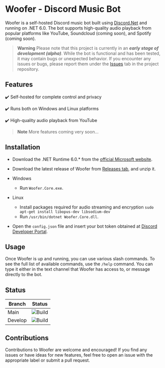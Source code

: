 # Woofer - Discord Music Bot

Woofer is a self-hosted Discord music bot built using [Discord.Net](https://github.com/discord-net/Discord.Net) and running on .NET 6.0. The bot supports high-quality audio playback from popular platforms like YouTube, Soundcloud (coming soon), and Spotify (coming soon).

> **Warning** Please note that this project is currently in an ***early stage of development (alpha)***. While the bot is functional and has been tested, it may contain bugs or unexpected behavior. If you encounter any issues or bugs, please report them under the [Issues](https://github.com/wberdowski/Woofer/issues) tab in the project repository.

## Features
✔️ Self-hosted for complete control and privacy

✔️ Runs both on Windows and Linux platforms

✔️ High-quality audio playback from YouTube

> **Note** More features coming very soon...

## Installation

- Download the .NET Runtime 6.0.* from the [official Microsoft website](https://dotnet.microsoft.com/download/dotnet/6.0).
- Download the latest release of Woofer from [Releases tab](https://github.com/wberdowski/Woofer/releases), and unzip it.

- Windows
    - Run ``Woofer.Core.exe``.

- Linux
    - Install packages required for audio streaming and encryption ``sudo apt-get install libopus-dev libsodium-dev``
    - Run ``/usr/bin/dotnet Woofer.Core.dll``.

- Open the ``config.json`` file and insert your bot token obtained at [Discord Developer Portal](https://discord.com/developers/applications).

## Usage

Once Woofer is up and running, you can use various slash commands. To see the full list of available commands, use the `/help` command. You can type it either in the text channel that Woofer has access to, or message directly to the bot.

## Status

|Branch|Status|
|---|---|
|Main|![Build](https://github.com/wberdowski/Woofer/actions/workflows/build.yml/badge.svg?branch=main)|
|Develop|![Build](https://github.com/wberdowski/Woofer/actions/workflows/build.yml/badge.svg?branch=develop)|

## Contributions

Contributions to Woofer are welcome and encouraged! If you find any issues or have ideas for new features, feel free to open an issue with the appropriate label or submit a pull request.
